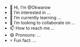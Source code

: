 - 👋 Hi, I’m @Okwarow
- 👀 I’m interested in ...
- 🌱 I’m currently learning ...
- 💞️ I’m looking to collaborate on ...
- 📫 How to reach me ...
- 😄 Pronouns: ...
- ⚡ Fun fact: ...

<!---
Okwarow/Okwarow is a ✨ special ✨ repository because its `README.md` (this file) appears on your GitHub profile.
You can click the Preview link to take a look at your changes.
--->
